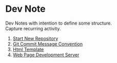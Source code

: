 # Dev Note

Dev Notes with intention to define some structure.  
Capture recurring activity.

1. [Start New Repository](start_repo.md)
2. [Git Commit Message Convention](commit_message.md)
3. [Html Template](html_template.md)
4. [Web Page Development Server](dev_server.md)
